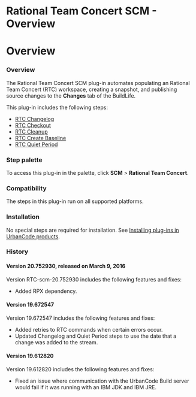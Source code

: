 
Rational Team Concert SCM - Overview
====================================

# Overview


### Overview




The Rational Team Concert SCM plug-in automates populating an Rational Team Concert (RTC) workspace, creating a snapshot, and publishing source changes to the **Changes** tab of the BuildLife.

This plug-in includes the following steps:

* [RTC Changelog](#rtc_changelog)
* [RTC Checkout](#rtc_checkout)
* [RTC Cleanup](#rtc_cleanup)
* [RTC Create Baseline](#rtc_create_baseline)
* [RTC Quiet Period](#rtc_quiet_period)


### Step palette

To access this plug-in in the palette, click **SCM** > **Rational Team Concert**.

### Compatibility

The steps in this plug-in run on all supported platforms.

### Installation

No special steps are required for installation. See [Installing plug-ins in UrbanCode products](https://community.ibm.com/community/user/wasdevops/blogs/laurel-dickson-bull1/2022/06/13/install-plugins "Installing plug-ins in UrbanCode products").

### History

#### Version 20.752930, released on March 9, 2016

Version RTC-scm-20.752930 includes the following features and fixes:

* Added RPX dependency.

#### Version 19.672547

Version 19.672547 includes the following features and fixes:

* Added retries to RTC commands when certain errors occur.
* Updated Changelog and Quiet Period steps to use the date that a change was added to the stream.

#### Version 19.612820

Version 19.612820 includes the following features and fixes:

* Fixed an issue where communication with the UrbanCode Build server would fail if it was running with an IBM JDK and IBM JRE.
